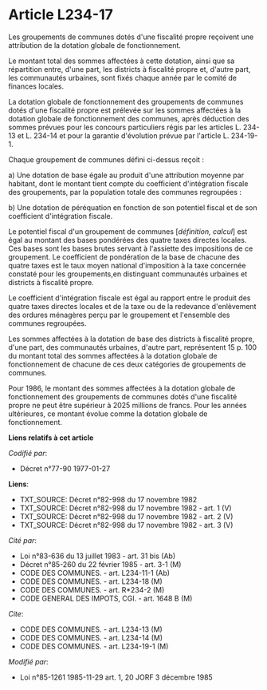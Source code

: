 # Article L234-17

Les groupements de communes dotés d'une fiscalité propre reçoivent une attribution de la dotation globale de fonctionnement.

Le montant total des sommes affectées à cette dotation, ainsi que sa répartition entre, d'une part, les districts à fiscalité
propre et, d'autre part, les communautés urbaines, sont fixés chaque année par le comité de finances locales.

La dotation globale de fonctionnement des groupements de communes dotés d'une fiscalité propre est prélevée sur les sommes
affectées à la dotation globale de fonctionnement des communes, après déduction des sommes prévues pour les concours
particuliers régis par les articles L. 234-13 et L. 234-14 et pour la garantie d'évolution prévue par l'article L. 234-19-1.

Chaque groupement de communes défini ci-dessus reçoit :

a) Une dotation de base égale au produit d'une attribution moyenne par habitant, dont le montant tient compte du coefficient
d'intégration fiscale des groupements, par la population totale des communes regroupées :

b) Une dotation de péréquation en fonction de son potentiel fiscal et de son coefficient d'intégration fiscale.

Le potentiel fiscal d'un groupement de communes [*définition, calcul*] est égal au montant des bases pondérées des quatre
taxes directes locales. Ces bases sont les bases brutes servant à l'assiette des impositions de ce groupement. Le coefficient
de pondération de la base de chacune des quatre taxes est le taux moyen national d'imposition à la taxe concernée constaté
pour les groupements,en distinguant communautés urbaines et districts à fiscalité propre.

Le coefficient d'intégration fiscale est égal au rapport entre le produit des quatre taxes directes locales et de la taxe ou
de la redevance d'enlèvement des ordures ménagères perçu par le groupement et l'ensemble des communes regroupées.

Les sommes affectées à la dotation de base des districts à fiscalité propre, d'une part, des communautés urbaines, d'autre
part, représentent 15 p. 100 du montant total des sommes affectées à la dotation globale de fonctionnement de chacune de ces
deux catégories de groupements de communes.

Pour 1986, le montant des sommes affectées à la dotation globale de fonctionnement des groupements de communes dotés d'une
fiscalité propre ne peut être supérieur à 2025 millions de francs. Pour les années ultérieures, ce montant évolue comme la
dotation globale de fonctionnement.

**Liens relatifs à cet article**

_Codifié par_:

  - Décret n°77-90 1977-01-27

**Liens**:

  - TXT_SOURCE: Décret n°82-998 du 17 novembre 1982
  - TXT_SOURCE: Décret n°82-998 du 17 novembre 1982 - art. 1 (V)
  - TXT_SOURCE: Décret n°82-998 du 17 novembre 1982 - art. 2 (V)
  - TXT_SOURCE: Décret n°82-998 du 17 novembre 1982 - art. 3 (V)

_Cité par_:

  - Loi n°83-636 du 13 juillet 1983 - art. 31 bis (Ab)
  - Décret n°85-260 du 22 février 1985 - art. 3-1 (M)
  - CODE DES COMMUNES. - art. L234-11-1 (Ab)
  - CODE DES COMMUNES. - art. L234-18 (M)
  - CODE DES COMMUNES. - art. R*234-2 (M)
  - CODE GENERAL DES IMPOTS, CGI. - art. 1648 B (M)

_Cite_:

  - CODE DES COMMUNES. - art. L234-13 (M)
  - CODE DES COMMUNES. - art. L234-14 (M)
  - CODE DES COMMUNES. - art. L234-19-1 (M)

_Modifié par_:

  - Loi n°85-1261 1985-11-29 art. 1, 20 JORF 3 décembre 1985
